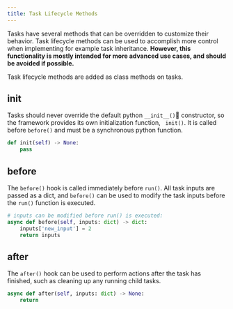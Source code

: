 ```yaml
---
title: Task Lifecycle Methods
---
```


Tasks have several methods that can be overridden to customize their behavior. Task lifecycle methods can be used to accomplish more control when implementing for example task inheritance. **However, this functionality is mostly intended for more advanced use cases, and should be avoided if possible.**

Task lifecycle methods are added as class methods on tasks.

## init

Tasks should never override the default python `__init__()` constructor, so the framework provides its own initialization function, ` init()`. It is called before `before()` and must be a synchronous python function.

```python
def init(self) -> None:
    pass
```

## before

The `before()` hook is called immediately before `run()`. All task inputs are passed as a dict, and `before()` can be used to modify the task inputs before the `run()` function is executed.

```python
# inputs can be modified before run() is executed:
async def before(self, inputs: dict) -> dict:
    inputs['new_input'] = 2
    return inputs
```

## after

The `after()` hook can be used to perform actions after the task has finished, such as cleaning up any running child tasks.

```python
async def after(self, inputs: dict) -> None:
    return
```
